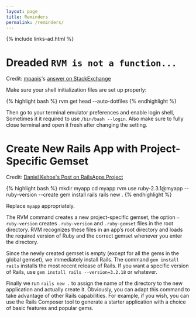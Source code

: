 ```yaml
---
layout: page
title: Reminders 
permalink: /reminders/
---
```


{% include links-ad.html %}

# Dreaded `RVM is not a function...` 

Credit: [mpapis](http://stackoverflow.com/users/497756/mpapis)'s 
[answer on StackExchange](http://stackoverflow.com/a/14289460/4257137)

Make sure your shell initialization files are set up properly:

{% highlight bash %}
rvm get head --auto-dotfiles
{% endhighlight %}

Then go to your terminal emulator preferences and enable login shell, 
Sometimes it it required to use `/bin/bash --login`. Also make sure to fully 
close terminal and open it fresh after changing the setting.

# Create New Rails App with Project-Specific Gemset

Credit: [Daniel Kehoe's Post on RailsApps Project](http://railsapps.github.io/installrubyonrails-mac.html)

{% highlight bash %}
 mkdir myapp
 cd myapp
 rvm use ruby-2.3.1@myapp --ruby-version --create 
 gem install rails
 rails new .
{% endhighlight %}

Replace `myapp` appropriately. 

The RVM command creates a new project-specific gemset, the option 
`—ruby-version` creates `.ruby-version` and `.ruby-gemset` files in the root 
directory. RVM recognizes these files in an app’s root directory and loads the 
required version of Ruby and the correct gemset whenever you enter the 
directory.

Since the newly created gemset is empty (except for all the gems in the 
global gemset), we immediately install Rails. The command `gem install rails` 
installs the most recent release of Rails. If you want a specific version
of Rails, use `gem install rails --version=3.2.18` or whatever.

Finally we run `rails new .` to assign the name of the directory to the 
new application and actually create it. Obviously, you can adapt this command
to take advantage of other Rails capabilities. For example, if you wish, you 
can use the Rails Composer tool to generate a starter application with a 
choice of basic features and popular gems.

